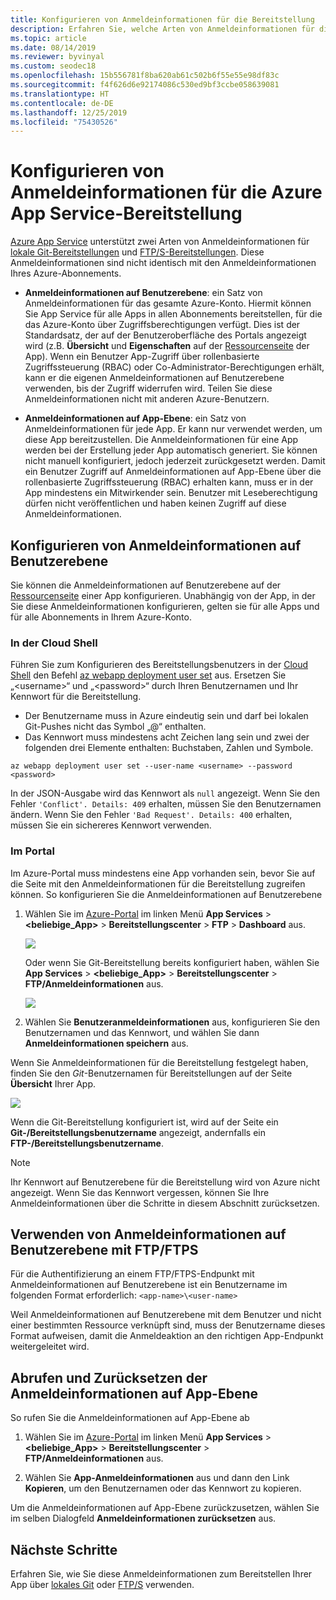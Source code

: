 ```yaml
---
title: Konfigurieren von Anmeldeinformationen für die Bereitstellung
description: Erfahren Sie, welche Arten von Anmeldeinformationen für die Bereitstellung in Azure App Service verfügbar sind und wie Sie diese konfigurieren und verwenden.
ms.topic: article
ms.date: 08/14/2019
ms.reviewer: byvinyal
ms.custom: seodec18
ms.openlocfilehash: 15b556781f8ba620ab61c502b6f55e55e98df83c
ms.sourcegitcommit: f4f626d6e92174086c530ed9bf3ccbe058639081
ms.translationtype: HT
ms.contentlocale: de-DE
ms.lasthandoff: 12/25/2019
ms.locfileid: "75430526"
---
```

# <a name="configure-deployment-credentials-for-azure-app-service"></a>Konfigurieren von Anmeldeinformationen für die Azure App Service-Bereitstellung
[Azure App Service](https://go.microsoft.com/fwlink/?LinkId=529714) unterstützt zwei Arten von Anmeldeinformationen für [lokale Git-Bereitstellungen](deploy-local-git.md) und [FTP/S-Bereitstellungen](deploy-ftp.md). Diese Anmeldeinformationen sind nicht identisch mit den Anmeldeinformationen Ihres Azure-Abonnements.

* **Anmeldeinformationen auf Benutzerebene**: ein Satz von Anmeldeinformationen für das gesamte Azure-Konto. Hiermit können Sie App Service für alle Apps in allen Abonnements bereitstellen, für die das Azure-Konto über Zugriffsberechtigungen verfügt. Dies ist der Standardsatz, der auf der Benutzeroberfläche des Portals angezeigt wird (z.B. **Übersicht** und **Eigenschaften** auf der [Ressourcenseite](../azure-resource-manager/management/manage-resources-portal.md#manage-resources) der App). Wenn ein Benutzer App-Zugriff über rollenbasierte Zugriffssteuerung (RBAC) oder Co-Administrator-Berechtigungen erhält, kann er die eigenen Anmeldeinformationen auf Benutzerebene verwenden, bis der Zugriff widerrufen wird. Teilen Sie diese Anmeldeinformationen nicht mit anderen Azure-Benutzern.

* **Anmeldeinformationen auf App-Ebene**: ein Satz von Anmeldeinformationen für jede App. Er kann nur verwendet werden, um diese App bereitzustellen. Die Anmeldeinformationen für eine App werden bei der Erstellung jeder App automatisch generiert. Sie können nicht manuell konfiguriert, jedoch jederzeit zurückgesetzt werden. Damit ein Benutzer Zugriff auf Anmeldeinformationen auf App-Ebene über die rollenbasierte Zugriffssteuerung (RBAC) erhalten kann, muss er in der App mindestens ein Mitwirkender sein. Benutzer mit Leseberechtigung dürfen nicht veröffentlichen und haben keinen Zugriff auf diese Anmeldeinformationen.

## <a name="userscope"></a>Konfigurieren von Anmeldeinformationen auf Benutzerebene

Sie können die Anmeldeinformationen auf Benutzerebene auf der [Ressourcenseite](../azure-resource-manager/management/manage-resources-portal.md#manage-resources) einer App konfigurieren. Unabhängig von der App, in der Sie diese Anmeldeinformationen konfigurieren, gelten sie für alle Apps und für alle Abonnements in Ihrem Azure-Konto. 

### <a name="in-the-cloud-shell"></a>In der Cloud Shell

Führen Sie zum Konfigurieren des Bereitstellungsbenutzers in der [Cloud Shell](https://shell.azure.com) den Befehl [az webapp deployment user set](/cli/azure/webapp/deployment/user?view=azure-cli-latest#az-webapp-deployment-user-set) aus. Ersetzen Sie „\<username>“ und „\<password>“ durch Ihren Benutzernamen und Ihr Kennwort für die Bereitstellung. 

- Der Benutzername muss in Azure eindeutig sein und darf bei lokalen Git-Pushes nicht das Symbol „@“ enthalten. 
- Das Kennwort muss mindestens acht Zeichen lang sein und zwei der folgenden drei Elemente enthalten: Buchstaben, Zahlen und Symbole. 

```azurecli-interactive
az webapp deployment user set --user-name <username> --password <password>
```

In der JSON-Ausgabe wird das Kennwort als `null` angezeigt. Wenn Sie den Fehler `'Conflict'. Details: 409` erhalten, müssen Sie den Benutzernamen ändern. Wenn Sie den Fehler `'Bad Request'. Details: 400` erhalten, müssen Sie ein sichereres Kennwort verwenden. 

### <a name="in-the-portal"></a>Im Portal

Im Azure-Portal muss mindestens eine App vorhanden sein, bevor Sie auf die Seite mit den Anmeldeinformationen für die Bereitstellung zugreifen können. So konfigurieren Sie die Anmeldeinformationen auf Benutzerebene

1. Wählen Sie im [Azure-Portal](https://portal.azure.com) im linken Menü **App Services** >  **\<beliebige_App>**  > **Bereitstellungscenter** > **FTP** > **Dashboard** aus.

    ![](./media/app-service-deployment-credentials/access-no-git.png)

    Oder wenn Sie Git-Bereitstellung bereits konfiguriert haben, wählen Sie **App Services** >  **&lt;beliebige_App>**  > **Bereitstellungscenter** > **FTP/Anmeldeinformationen** aus.

    ![](./media/app-service-deployment-credentials/access-with-git.png)

2. Wählen Sie **Benutzeranmeldeinformationen** aus, konfigurieren Sie den Benutzernamen und das Kennwort, und wählen Sie dann **Anmeldeinformationen speichern** aus.

Wenn Sie Anmeldeinformationen für die Bereitstellung festgelegt haben, finden Sie den *Git*-Benutzernamen für Bereitstellungen auf der Seite **Übersicht** Ihrer App.

![](./media/app-service-deployment-credentials/deployment_credentials_overview.png)

Wenn die Git-Bereitstellung konfiguriert ist, wird auf der Seite ein **Git-/Bereitstellungsbenutzername** angezeigt, andernfalls ein **FTP-/Bereitstellungsbenutzername**.

> [!NOTE]
> Ihr Kennwort auf Benutzerebene für die Bereitstellung wird von Azure nicht angezeigt. Wenn Sie das Kennwort vergessen, können Sie Ihre Anmeldeinformationen über die Schritte in diesem Abschnitt zurücksetzen.
>
> 

## <a name="use-user-level-credentials-with-ftpftps"></a>Verwenden von Anmeldeinformationen auf Benutzerebene mit FTP/FTPS

Für die Authentifizierung an einem FTP/FTPS-Endpunkt mit Anmeldeinformationen auf Benutzerebene ist ein Benutzername im folgenden Format erforderlich: `<app-name>\<user-name>`

Weil Anmeldeinformationen auf Benutzerebene mit dem Benutzer und nicht einer bestimmten Ressource verknüpft sind, muss der Benutzername dieses Format aufweisen, damit die Anmeldeaktion an den richtigen App-Endpunkt weitergeleitet wird.

## <a name="appscope"></a>Abrufen und Zurücksetzen der Anmeldeinformationen auf App-Ebene
So rufen Sie die Anmeldeinformationen auf App-Ebene ab

1. Wählen Sie im [Azure-Portal](https://portal.azure.com) im linken Menü **App Services** >  **&lt;beliebige_App>**  > **Bereitstellungscenter** > **FTP/Anmeldeinformationen** aus.

2. Wählen Sie **App-Anmeldeinformationen** aus und dann den Link **Kopieren**, um den Benutzernamen oder das Kennwort zu kopieren.

Um die Anmeldeinformationen auf App-Ebene zurückzusetzen, wählen Sie im selben Dialogfeld **Anmeldeinformationen zurücksetzen** aus.

## <a name="next-steps"></a>Nächste Schritte

Erfahren Sie, wie Sie diese Anmeldeinformationen zum Bereitstellen Ihrer App über [lokales Git](deploy-local-git.md) oder [FTP/S](deploy-ftp.md) verwenden.
